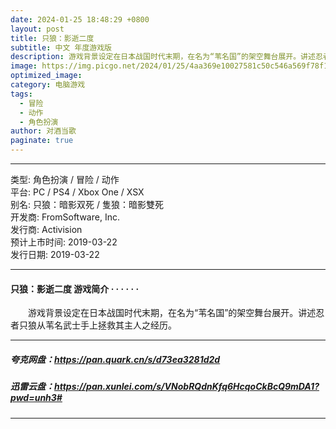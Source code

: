 ```yaml
---
date: 2024-01-25 18:48:29 +0800
layout: post
title: 只狼：影逝二度
subtitle: 中文 年度游戏版
description: 游戏背景设定在日本战国时代末期，在名为“苇名国”的架空舞台展开。讲述忍者只狼从苇名武士手上拯救其主人之经历...
image: https://img.picgo.net/2024/01/25/4aa369e10027581c50c546a569f78f178f2d506ad4a6d3b5.webp
optimized_image:
category: 电脑游戏
tags:
  - 冒险
  - 动作
  - 角色扮演
author: 对酒当歌
paginate: true
---
```


---

类型: 角色扮演 / 冒险 / 动作  
平台: PC / PS4 / Xbox One / XSX  
别名: 只狼：暗影双死 / 隻狼：暗影雙死  
开发商: FromSoftware, Inc.  
发行商: Activision  
预计上市时间: 2019-03-22  
发行日期: 2019-03-22  

---

#### 只狼：影逝二度 游戏简介 · · · · · ·

　　游戏背景设定在日本战国时代末期，在名为“苇名国”的架空舞台展开。讲述忍者只狼从苇名武士手上拯救其主人之经历。

---

##### 夸克网盘：<https://pan.quark.cn/s/d73ea3281d2d>

##### 迅雷云盘：<https://pan.xunlei.com/s/VNobRQdnKfq6HcqoCkBcQ9mDA1?pwd=unh3#>

---
